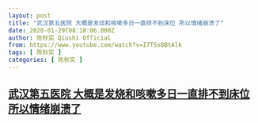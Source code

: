 ```yaml
---
layout: post
title: "武汉第五医院 大概是发烧和咳嗽多日一直排不到床位 所以情绪崩溃了"
date: 2020-01-29T08:18:06.000Z
author: 陈秋实 Qiushi Official
from: https://www.youtube.com/watch?v=I7TSs0BtAlk
tags: [ 陈秋实 ]
categories: [ 陈秋实 ]
---
```

<!--1580285886000-->
[武汉第五医院 大概是发烧和咳嗽多日一直排不到床位 所以情绪崩溃了](https://www.youtube.com/watch?v=I7TSs0BtAlk)
------

<div>

</div>
